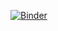 [![Binder](https://mybinder.org/badge_logo.svg)](https://mybinder.org/v2/gh/BenHals/DataStreamTutorial/HEAD?filepath=stream.ipynb)